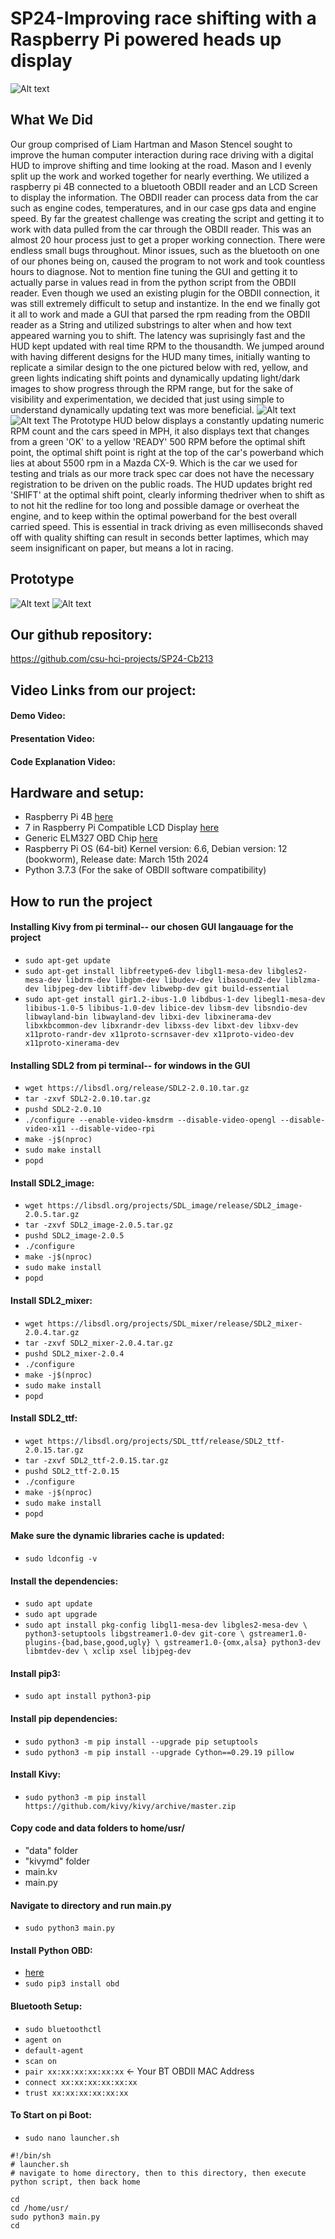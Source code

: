 # SP24-Improving race shifting with a Raspberry Pi powered heads up display

![Alt text](data/Images/20240506_175740.jpg?raw=true "Title")

## What We Did
Our group comprised of Liam Hartman and Mason Stencel sought to improve the human computer interaction during race driving with a digital HUD to improve shifting and time looking at the road. 
Mason and I evenly split up the work and worked together for nearly everthing. 
We utilized a raspberry pi 4B connected to a bluetooth OBDII reader and an LCD Screen to display the information.
The OBDII reader can process data from the car such as engine codes, temperatures, and in our case gps data and engine speed. 
By far the greatest challenge was creating the script and getting it to work with data pulled from the car through the OBDII reader. This was an almost 20 hour process just to get a proper working connection.
There were endless small bugs throughout. Minor issues, such as the bluetooth on one of our phones being on, caused the program to not work and took countless hours to diagnose. 
Not to mention fine tuning the GUI and getting it to actually parse in values read in from the python script from the OBDII reader. 
Even though we used an existing plugin for the OBDII connection, it was still extremely difficult to setup and instantize. 
In the end we finally got it all to work and made a GUI that parsed the rpm reading from the OBDII reader as a String and utilized substrings to alter when and how text appeared warning you to shift.
The latency was suprisingly fast and the HUD kept updated with real time RPM to the thousandth. 
We jumped around with having different designs for the HUD many times, initially wanting to replicate a similar design to the one pictured below with red, yellow, and green lights indicating shift points and dynamically updating light/dark images to show progress through the RPM range,
but for the sake of visibility and experimentation, we decided that just using simple to understand dynamically updating text was more beneficial. 
![Alt text](data/Images/ExampleRPM.jpg?raw=true "Title")
![Alt text](data/Images/RectangleVersion.png?raw=true "Title")
The Prototype HUD below displays a constantly updating numeric RPM count and the cars speed in MPH, it also displays text that changes from a green 'OK' to a yellow 'READY' 500 RPM before the optimal shift point, the optimal shift point is 
right at the top of the car's powerband which lies at about 5500 rpm in a Mazda CX-9. Which is the car we used for testing and trials as our more track spec car does not have the necessary registration to be driven on the public roads. 
The HUD updates bright red 'SHIFT' at the optimal shift point, clearly informing thedriver when to shift as to not hit the redline for too long and possible damage or overheat the engine, and to keep within the optimal powerband for the best overall carried speed. 
This is essential in track driving as even milliseconds shaved off with quality shifting can result in seconds better laptimes, which may seem insignificant on paper, but means a lot in racing. 

## Prototype
![Alt text](data/Images/20240506_175750(1).jpg?raw=true "Title")
![Alt text](data/Images/20240506_175750.jpg?raw=true "Title")
## Our github repository:
https://github.com/csu-hci-projects/SP24-Cb213

## Video Links from our project:
#### Demo Video:
#### Presentation Video:
#### Code Explanation Video: 

## Hardware and setup:
- Raspberry Pi 4B <u>[here](https://www.amazon.com/Raspberry-Pi-Computer-Suitable-Workstation/dp/B0899VXM8F/ref=sr_1_4?dib=eyJ2IjoiMSJ9.mP4drOfyakW9P2E6ytjWi1Dw0PQxL-Sc1CRzWf-ayOeFXq7dwFWtzoG82WzU25ZkPVlzjV3imXZ2hwHfWyDn9shPao4IqA4gqXBsAYxI52NS0z7AgQioveqIQ1zacFrsFhxBa2aCrA3va0MtR3xgbrNKrCU0m-byPpEbLOCdcZA76Dyj8MAPYNkj9Ba2xUe7_u2oL0GCb-m68LqrDgSg_rrFI2M3-iB8qyHgW9U-Gic.Is6NkNRdQ7_Ij12SCAoDxZYJnEoNy9law47qb4Nj2cA&dib_tag=se&keywords=raspberry+pi+4+model+b&qid=1715048708&sr=8-4)</u>
- 7 in Raspberry Pi Compatible LCD Display <u>[here](https://www.amazon.com/GeeekPi-Raspberry-1024x600-Display-Portable/dp/B0CHRD7CQ3/ref=sr_1_3?crid=1H16K4QM1GHI9&dib=eyJ2IjoiMSJ9.twZud7y9W0u7JivHUrlIvR_tP-swfTW5BsLRF-1f4AFct7xgrF_5tVBZnSbvIyCHf35DqGnN_DIidW0PMTBvLK03A0DDQzAPlJTVvFcj11oDiCyAFRrNCgncfBCcK0xme_E0dIkDBkdZVdo7npPhkWyCrhvIhYgMS_MQDgHsvztbWx_WQyLlhAKqn6OeZIN_7GoA84Ie8VgvTJJDliMRJo9ZuxGFilNhpoXYbqzR7sM.Xhl_41ElD6po8xW6yKO3Zqj83NvEgjYwCrKGFsTk0Kg&dib_tag=se&keywords=raspberry%2Bpi%2B7in%2Bdisplay%2B1024x600&qid=1715048646&sprefix=raspberry%2Bpi%2B7in%2Bdisplay%2B1024x600%2Caps%2C137&sr=8-3&th=1)</u>
- Generic ELM327 OBD Chip <u>[here](https://www.amazon.com/dp/B011NSX27A?ref=nb_sb_ss_w_as-reorder_k0_1_5&amp=&crid=2G321JFQ6RFD5&amp=&sprefix=obd2+)</u>
- Raspberry Pi OS (64-bit) Kernel version: 6.6, Debian version: 12 (bookworm), Release date: March 15th 2024
- Python 3.7.3 (For the sake of OBDII software compatibility)

## How to run the project 

#### Installing Kivy from pi terminal-- our chosen GUI langauage for the project
- `sudo apt-get update`
- `sudo apt-get install libfreetype6-dev libgl1-mesa-dev libgles2-mesa-dev libdrm-dev libgbm-dev libudev-dev libasound2-dev liblzma-dev libjpeg-dev libtiff-dev libwebp-dev git build-essential`
- `sudo apt-get install gir1.2-ibus-1.0 libdbus-1-dev libegl1-mesa-dev libibus-1.0-5 libibus-1.0-dev libice-dev libsm-dev libsndio-dev libwayland-bin libwayland-dev libxi-dev libxinerama-dev libxkbcommon-dev libxrandr-dev libxss-dev libxt-dev libxv-dev x11proto-randr-dev x11proto-scrnsaver-dev x11proto-video-dev x11proto-xinerama-dev`

#### Installing SDL2 from pi terminal-- for windows in the GUI
- `wget https://libsdl.org/release/SDL2-2.0.10.tar.gz`
- `tar -zxvf SDL2-2.0.10.tar.gz`
- `pushd SDL2-2.0.10`
- `./configure --enable-video-kmsdrm --disable-video-opengl --disable-video-x11 --disable-video-rpi`
- `make -j$(nproc)`
- `sudo make install`
- `popd`

#### Install SDL2_image:
- `wget https://libsdl.org/projects/SDL_image/release/SDL2_image-2.0.5.tar.gz`
- `tar -zxvf SDL2_image-2.0.5.tar.gz`
- `pushd SDL2_image-2.0.5`
- `./configure`
- `make -j$(nproc)`
- `sudo make install`
- `popd`

#### Install SDL2_mixer:
- `wget https://libsdl.org/projects/SDL_mixer/release/SDL2_mixer-2.0.4.tar.gz`
- `tar -zxvf SDL2_mixer-2.0.4.tar.gz`
- `pushd SDL2_mixer-2.0.4`
- `./configure`
- `make -j$(nproc)`
- `sudo make install`
- `popd`

#### Install SDL2_ttf:
- `wget https://libsdl.org/projects/SDL_ttf/release/SDL2_ttf-2.0.15.tar.gz`
- `tar -zxvf SDL2_ttf-2.0.15.tar.gz`
- `pushd SDL2_ttf-2.0.15`
- `./configure`
- `make -j$(nproc)`
- `sudo make install`
- `popd`

#### Make sure the dynamic libraries cache is updated:
- `sudo ldconfig -v`

#### Install the dependencies:
- `sudo apt update`
- `sudo apt upgrade`
- `sudo apt install pkg-config libgl1-mesa-dev libgles2-mesa-dev \
   python3-setuptools libgstreamer1.0-dev git-core \
   gstreamer1.0-plugins-{bad,base,good,ugly} \
   gstreamer1.0-{omx,alsa} python3-dev libmtdev-dev \
   xclip xsel libjpeg-dev`

#### Install pip3:
- `sudo apt install python3-pip`

#### Install pip dependencies:
- `sudo python3 -m pip install --upgrade pip setuptools`
- `sudo python3 -m pip install --upgrade Cython==0.29.19 pillow`

#### Install Kivy:
- `sudo python3 -m pip install https://github.com/kivy/kivy/archive/master.zip`

#### Copy code and data folders to home/usr/
- "data" folder
- "kivymd" folder
- main.kv
- main.py

#### Navigate to directory and run main.py 
- `sudo python3 main.py`

#### Install Python OBD:
- <u>[here](https://python-obd.readthedocs.io/en/latest/#installation)</u>
- `sudo pip3 install obd`

#### Bluetooth Setup:
- `sudo bluetoothctl`
- `agent on`
- `default-agent`
- `scan on`
- `pair xx:xx:xx:xx:xx:xx` <- Your BT OBDII MAC Address
- `connect xx:xx:xx:xx:xx:xx`
- `trust xx:xx:xx:xx:xx:xx`

#### To Start on pi Boot:
- `sudo nano launcher.sh`
```
#!/bin/sh
# launcher.sh
# navigate to home directory, then to this directory, then execute python script, then back home

cd
cd /home/usr/
sudo python3 main.py
cd
```

